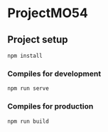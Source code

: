 # ProjectMO54

## Project setup
```
npm install
```

### Compiles  for development
```
npm run serve
```

### Compiles  for production
```
npm run build
```

